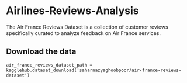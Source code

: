 # Airlines-Reviews-Analysis
The Air France Reviews Dataset is a collection of customer reviews specifically curated to analyze feedback on Air France services.

## Download the data
```air_france_reviews_dataset_path = kagglehub.dataset_download('saharnazyaghoobpoor/air-france-reviews-dataset')```
